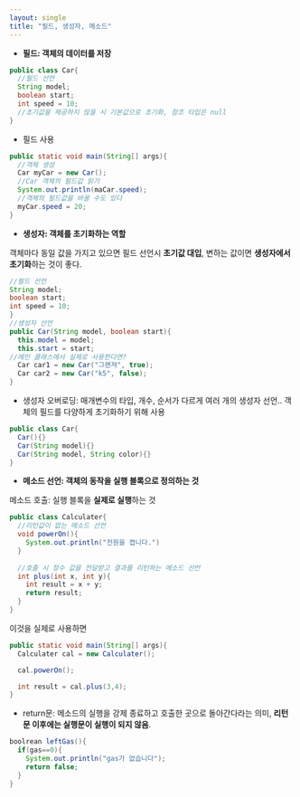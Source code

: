 ```yaml
---
layout: single
title: "필드, 생성자, 메소드"
---
```


- **필드: 객체의 데이터를 저장**
```java
public class Car{
  //필드 선언
  String model;
  boolean start;
  int speed = 10;
  //초기값을 제공하지 않을 시 기본값으로 초기화, 참조 타입은 null
}
```

- 필드 사용
```java
public static void main(String[] args){
  //객체 생성
  Car myCar = new Car();
  //Car 객체의 필드값 읽기
  System.out.println(maCar.speed);
  //객체의 필드값을 바꿀 수도 있다
  myCar.speed = 20;
}
```

- **생성자: 객체를 초기화하는 역할**

객체마다 동일 값을 가지고 있으면 필드 선언시 **초기값 대입**, 변하는 값이면 **생성자에서 초기화**하는 것이 좋다.
```java
//필드 선언
String model;
boolean start;
int speed = 10;
}
//생성자 선언
public Car(String model, boolean start){
  this.model = model;
  this.start = start;
//메인 클래스에서 실제로 사용한다면?
  Car car1 = new Car("그랜져", true);
  Car car2 = new Car("k5", false);
} 
```

- 생성자 오버로딩: 매개변수의 타입, 개수, 순서가 다르게 여러 개의 생성자 선언.. 객체의 필드를 다양하게 초기화하기 위해 사용
```java
public class Car{
  Car(){}
  Car(String model){}
  Car(String model, String color){}
}
```

- **메소드 선언: 객체의 동작을 실행 블록으로 정의하는 것**

메소드 호출: 실행 블록을 **실제로 실행**하는 것

```java
public class Calculater{
  //리턴값이 없는 메소드 선언
  void powerOn(){
    System.out.println("전원을 켭니다.")
  }
  
  //호출 시 정수 값을 전달받고 결과를 리턴하는 메소드 선언
  int plus(int x, int y){
    int result = x + y;
    return result;
  }
}
```

이것을 실제로 사용하면
```java
public static void main(String[] args){
  Calculater cal = new Calculater();

  cal.powerOn();

  int result = cal.plus(3,4);
}
```

- return문: 메소드의 실행을 강제 종료하고 호출한 곳으로 돌아간다라는 의미, **리턴문 이후에는 실행문이 실행이 되지 않음**.
```java
boolrean leftGas(){
  if(gas==0){
    System.out.println("gas가 없습니다");
    return false;
  }
}
```






